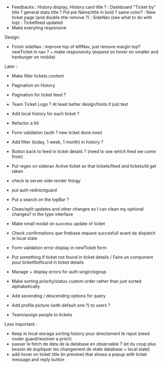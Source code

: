 - Feedbacks : History display, History card title ?
: Dashboard "Ticket by" title ? general stats title ? Put pie Name/title in bold ? same color?
: New ticket page (and double title remove ?)
: SideNav (see what to do with top)
: Ticketfeed updated
- Make everyting responsive

Design:
- Finish sideNav : improve top of leftNav, just remove margin top? newTicket in nav ? + make responsivity (expand on hover on smaller and hanburger on mobile)

Later :
- Make filler tickets content
-  Pagination on History
- Pagination for ticket feed ?
- Team Ticket Logo ? At least better design/fonts if just text
- Add local history for each ticket ?
- Refactor a bit
- Form validation (auth ? new ticket done now)
- Add filter (today, 1 week, 1 month) in history ?
- Button back to feed in ticket details ? (need to see which feed we come from)
- Put regex on sidenav Active ticket so that tickets/feed and tickets/id get taken
- check le server side render thingy
- put auth redirectguard
- Put a search on the topBar ?
- Clean/split updates and other changes so I can clean my optional changes? in the type interface
- Make small modal on success update of ticket
- Check confirmations que firebase request succesfull avant de dispatch le local state
- Form validation error display in newTicket form

- Put something if ticket not found in ticket details / Faire un component pour ticketNotfound in ticket details
- Manage + display errors for auth singin/signup
- Make sorting priority/status custom order rather than just sorted alphabetically
- Add ascending / descending options for query
- Add profile picture (with default one ?) to users ?
- Team/assign people to tickets


Less important :
- Keep in local storage sorting history pour directement le reput (need router guard/resolver a priori)
- passer le fetch de data de la database en observable ? (et du coup plus besoin de dupliquer les changement de state database + local state)
- add hover on ticket title (in preview) that shows a popup with ticket message and reply button